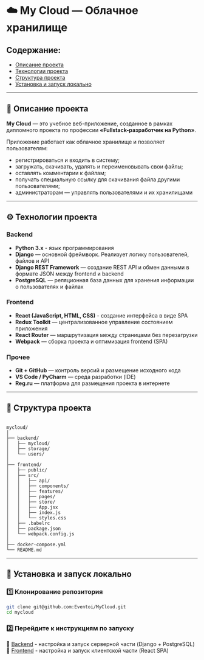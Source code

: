 # ☁️ My Cloud — Облачное хранилище

## **Содержание:**
* [Описание проекта](#-описание-проекта)
* [Технологии проекта](#%EF%B8%8F-технологии-проекта)
* [Структура проекта](#-структура-проекта)
* [Установка и запуск локально](#-установка-и-запуск-локально)

---

## 📘 Описание проекта

**My Cloud** — это учебное веб-приложение, созданное в рамках дипломного проекта по профессии **«Fullstack-разработчик на Python»**.

Приложение работает как облачное хранилище и позволяет пользователям:
- регистрироваться и входить в систему;
- загружать, скачивать, удалять и переименовывать свои файлы;
- оставлять комментарии к файлам;
- получать специальную ссылку для скачивания файла другими пользователями;
- администраторам — управлять пользователями и их хранилищами

---

## ⚙️ Технологии проекта

### Backend
- **Python 3.x** - язык программирования
- **Django** — основной фреймворк. Реализует логику пользователей, файлов и API
- **Django REST Framework** — создание REST API и обмен данными в формате JSON между frontend и backend
- **PostgreSQL** — реляционная база данных для хранения информации о пользователях и файлах

### Frontend
- **React (JavaScript, HTML, CSS)** - создание интерфейса в виде SPA
- **Redux Toolkit** — централизованное управление состоянием приложения
- **React Router** — маршрутизация между страницами без перезагрузки
- **Webpack** — сборка проекта и оптимизация frontend (SPA)

### Прочее
- **Git + GitHub** — контроль версий и размещение исходного кода
- **VS Code / PyCharm** — среда разработки (IDE)
- **Reg.ru** — платформа для размещения проекта в интернете

---

## 📁 Структура проекта

```

mycloud/
│
├── backend/
│   ├── mycloud/
│   ├── storage/
│   └── users/
│
├── frontend/
│   ├── public/
│   ├── src/
│   │   ├── api/
│   │   ├── components/
│   │   ├── features/
│   │   ├── pages/
│   │   ├── store/
│   │   ├── App.jsx
│   │   ├── index.js
│   │   └── styles.css
│   ├── .babelrc
│   ├── package.json
│   └── webpack.config.js
│
├── docker-compose.yml
└── README.md

````

---

## 🚀 Установка и запуск локально

### 1️⃣ Клонирование репозитория
```bash
git clone git@github.com:Eventoi/MyCloud.git
cd mycloud
````

### 2️⃣ Перейдите к инструкциям по запуску

📁 [Backend](/backend/README.MD) - настройка и запуск серверной части (Django + PostgreSQL)
📁 [Frontend](/frontend/README.MD) - настройка и запуск клиентской части (React SPA)